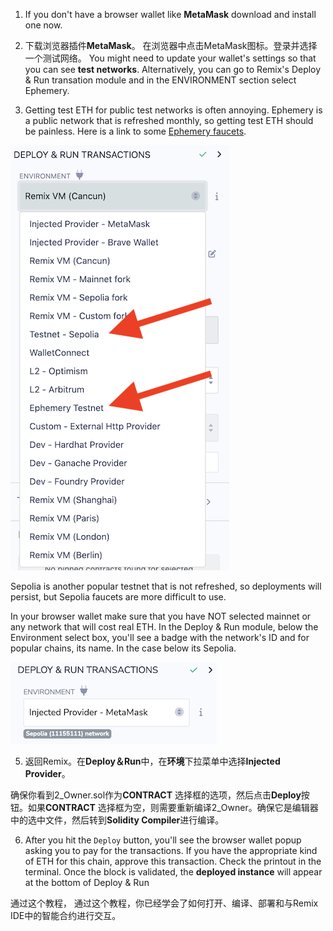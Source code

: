 1. If you don't have a browser wallet like **MetaMask** download and install one now.

2. 下载浏览器插件**MetaMask**。 在浏览器中点击MetaMask图标。登录并选择一个测试网络。 You might need to update your wallet's settings so that you can see **test networks**.  Alternatively, you can go to Remix's Deploy & Run transation module and in the ENVIRONMENT section select Ephemery.

3. Getting test ETH for public test networks is often annoying.  Ephemery is a public network that is refreshed monthly, so getting test ETH should be painless.  Here is a link to some <a href="https://github.com/ephemery-testnet/ephemery-resources?tab=readme-ov-file#faucets" target="_blank">Ephemery faucets</a>.

![](https://raw.githubusercontent.com/ethereum/remix-workshops/master/Basics/deploy_injected/images/testnet.png)

Sepolia is another popular testnet that is not refreshed, so deployments will persist, but Sepolia faucets are more difficult to use.

In your browser wallet make sure that you have NOT selected mainnet or any network that will cost real ETH. In the Deploy & Run module, below the Environment select box, you'll see a badge with the network's ID and for popular chains, its name.  In the case below its Sepolia.

![](https://raw.githubusercontent.com/ethereum/remix-workshops/master/Basics/deploy_injected/images/sepolia.png)

5. 返回Remix。在**Deploy＆Run**中，在**环境**下拉菜单中选择**Injected Provider**。

确保你看到2_Owner.sol作为**CONTRACT** 选择框的选项，然后点击**Deploy**按钮。如果**CONTRACT** 选择框为空，则需要重新编译2_Owner。确保它是编辑器中的选中文件，然后转到**Solidity Compiler**进行编译。

6. After you hit the `Deploy` button, you'll see the browser wallet popup asking you to pay for the transactions.  If you have the appropriate kind of ETH for this chain, approve this transaction.  Check the printout in the terminal.  Once the block is validated, the **deployed instance** will appear at the bottom of Deploy & Run

通过这个教程，  通过这个教程，你已经学会了如何打开、编译、部署和与Remix IDE中的智能合约进行交互。
